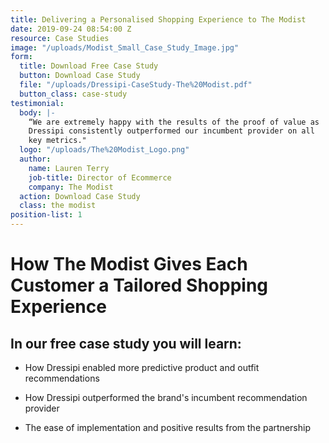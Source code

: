 ```yaml
---
title: Delivering a Personalised Shopping Experience to The Modist
date: 2019-09-24 08:54:00 Z
resource: Case Studies
image: "/uploads/Modist_Small_Case_Study_Image.jpg"
form:
  title: Download Free Case Study
  button: Download Case Study
  file: "/uploads/Dressipi-CaseStudy-The%20Modist.pdf"
  button_class: case-study
testimonial:
  body: |-
    “We are extremely happy with the results of the proof of value as
    Dressipi consistently outperformed our incumbent provider on all
    key metrics."
  logo: "/uploads/The%20Modist_Logo.png"
  author:
    name: Lauren Terry
    job-title: Director of Ecommerce
    company: The Modist
  action: Download Case Study
  class: the modist
position-list: 1
---
```


# How The Modist Gives Each Customer a Tailored Shopping Experience

## In our free case study you will learn:

- How Dressipi enabled more predictive product and outfit recommendations

- How Dressipi outperformed the brand's incumbent recommendation provider

- The ease of implementation and positive results from the partnership